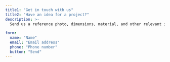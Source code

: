 ```yaml
---
title1: "Get in touch with us"
title2: "Have an idea for a project?"
description: >-
  Send us a reference photo, dimensions, material, and other relevant information, and we will prepare a quote. We will respond within 24 hours.

form:
  name: "Name"
  email: "Email address"
  phone: "Phone number"
  button: "Send"
---
```

